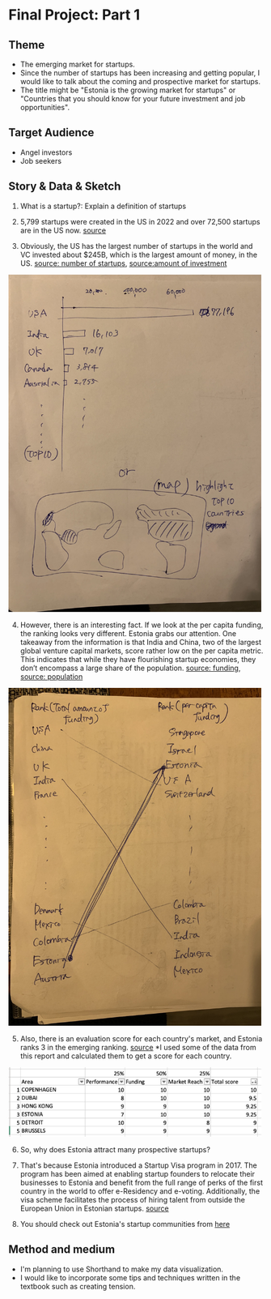 # Final Project: Part 1

## Theme
- The emerging market for startups.
- Since the number of startups has been increasing and getting popular, I would like to talk about the coming and prospective market for startups.
- The title might be "Estonia is the growing market for startups" or "Countries that you should know for your future investment and job opportunities".

## Target Audience
- Angel investors
- Job seekers

## Story & Data & Sketch
1. What is a startup?: Explain a definition of startups

2. 5,799 startups were created in the US in 2022 and over 72,500 startups are in the US now. [source](https://www.zippia.com/answers/how-many-startups-were-created-in-2022/)

3. Obviously, the US has the largest number of startups in the world and VC invested about $245B, which is the largest amount of money, in the US. [source: number of startups](https://www.startupranking.com/countries), [source:amount of investment](https://dealroom.co/guides/global)

<img src="number-of-starups.jpg" width="500"/>

4. However, there is an interesting fact. If we look at the per capita funding, the ranking looks very different. Estonia grabs our attention. One takeaway from the information is that India and China, two of the largest global venture capital markets, score rather low on the per capita metric. This indicates that while they have flourishing startup economies, they don’t encompass a large share of the population. [source: funding](https://news.crunchbase.com/startups/countries-most-startup-investment/), [source: population](https://worldpopulationreview.com/countries)

<img src="ranking-startups.jpg" width="500"/>

5. Also, there is an evaluation score for each country's market, and Estonia ranks 3 in the emerging ranking. [source](https://startupgenome.com/reports/gser2023) *I used some of the data from this report and calculated them to get a score for each country.

<img src="emerging-market-startups.png" width="500"/>

6. So, why does Estonia attract many prospective startups?

7. That's because Estonia introduced a Startup Visa program in 2017. The program has been aimed at enabling startup founders to relocate their businesses to Estonia and benefit from the full range of perks of the first country in the world to offer e-Residency and e-voting. Additionally, the visa scheme facilitates the process of hiring talent from outside the European Union in Estonian startups. [source](https://workinestonia.com/estonia-leads-europe-in-startups-unicorns-and-investments-per-capita/#:~:text=Estonia%20has%20the%20most%20startups,European%20country%20for%20tech%20startups.)

8. You should check out Estonia's startup communities from [here](https://ecosystem.startupestonia.ee/custom.startups/f/all_slug_locations/anyof_estonia/data_type/anyof_Verified/launch_year_min/anyof_2012?)


## Method and medium
- I'm planning to use Shorthand to make my data visualization.
- I would like to incorporate some tips and techniques written in the textbook such as creating tension.








